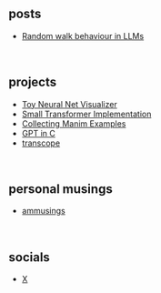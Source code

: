 ## posts

- [Random walk behaviour in LLMs](articles/2024-12-22/A00002.md)

<br>

## projects

- [Toy Neural Net Visualizer](projects/neuralide.html)
- [Small Transformer Implementation](https://github.com/attentionmech/tiny-transformer)
- [Collecting Manim Examples](https://cracked-org.github.io/crack-manim/)
- [GPT in C](https://github.com/attentionmech/gpt.c)
- [transcope](https://github.com/attentionmech/transcope)

<br>

## personal musings

- [ammusings](https://www.attentionmech.blog)

<br>

## socials

- [X](https://x.com/attentionmech)



